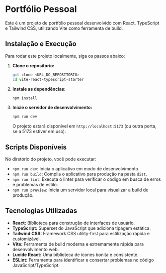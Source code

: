# Portfólio Pessoal

Este é um projeto de portfólio pessoal desenvolvido com React, TypeScript e Tailwind CSS, utilizando Vite como ferramenta de build.

## Instalação e Execução

Para rodar este projeto localmente, siga os passos abaixo:

1.  **Clone o repositório:**
    ```bash
    git clone <URL_DO_REPOSITORIO>
    cd vite-react-typescript-starter
    ```

2.  **Instale as dependências:**
    ```bash
    npm install
    ```

3.  **Inicie o servidor de desenvolvimento:**
    ```bash
    npm run dev
    ```
    O projeto estará disponível em `http://localhost:5173` (ou outra porta, se a 5173 estiver em uso).

## Scripts Disponíveis

No diretório do projeto, você pode executar:

-   `npm run dev`: Inicia o aplicativo em modo de desenvolvimento.
-   `npm run build`: Compila o aplicativo para produção na pasta `dist`.
-   `npm run lint`: Executa o linter para verificar o código em busca de erros e problemas de estilo.
-   `npm run preview`: Inicia um servidor local para visualizar a build de produção.

## Tecnologias Utilizadas

-   **React:** Biblioteca para construção de interfaces de usuário.
-   **TypeScript:** Superset do JavaScript que adiciona tipagem estática.
-   **Tailwind CSS:** Framework CSS utility-first para estilização rápida e customizável.
-   **Vite:** Ferramenta de build moderna e extremamente rápida para desenvolvimento web.
-   **Lucide React:** Uma biblioteca de ícones bonita e consistente.
-   **ESLint:** Ferramenta para identificar e consertar problemas no código JavaScript/TypeScript.